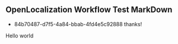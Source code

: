 ## OpenLocalization Workflow Test MarkDown
* 84b70487-d7f5-4a84-bbab-4fd4e5c92888 
thanks!

Hello world